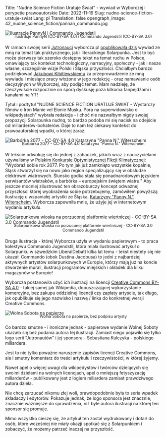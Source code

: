 Title: "Nudne Science Fiction Uratuje Świat" - wywiad w Wyborczej i perypetie prawoautorskie
Date: 2022-11-19
Slug: nudne-science-fiction-uratuje-swiat
Lang: pl
Translation: false
opengraph_image: 42_nudne_science_fiction/pannan_commando.jpg

![Ilustracje PannyN i Commando Jugendstil](/images/42_nudne_science_fiction/pannan_commando.jpg)
<figcaption>Ilustracje PannyN (CC-BY-SA 4.0) i Commando Jugendstil (CC-BY-SA 3.0)</figcaption>

W ramach swojej serii [Jutronauci](https://wyborcza.pl/Jutronauci/0,160051.html) wyborcza.pl [opublikowała dziś](https://wyborcza.pl/magazyn/7,124059,29139718,haker-i-aktywista-klimatyczny-mam-dosc-iron-mana-batmana.html) wywiad ze mną na temat tak praktycznego, jak i literackiego Solarpunka. Jest to być może pierwszy tak szeroko dostępny tekst na temat ruchu w Polsce, omawiający tak kontekst technologiczny, narracyjny, społeczny - jak i nasze własne, szczególnie wizje Polski i Śląska przyszłości. Chciałbym bardzo podziękować [Jakubowi Kibitlewskiemu](https://autorzy.wyborcza.pl/autor/5fedcb8291d6e95cbedb6b17/Jakub-Kibitlewski) za przeprowadzenie ze mną wywiadu i miesiące pracy włożone w jego redakcję - oraz namawianie osób decyzyjnych w Wyborczej, aby podjąć temat. Mam nadzieję, że rzeczywiście rozpocznie on sporą dyskusję poza kilkoma fanpejdżami i kanałami na YT!

Tytuł i podtytuł "NUDNE SCIENCE FICTION URATUJE ŚWIAT - Wystarczy filmów o Iron Manie vel Elonie Musku. Pora na superwidowisko o wikipedystach" wybrała redakcja - i choć nie nazwałbym nigdy swojej propozycji Solarpunka _nudną_, to bardzo podoba mi się nacisk na odejście od miliarderów-bohaterów. Daje to nam też ciekawy kontekst do prawoautorskiej wpadki, o której zaraz.

![Barbórka 2077 - CC-BY-SA 4.0 Katarzyna "Panna N." Witerscheim](/images/42_nudne_science_fiction/pannan.jpg)
<figcaption>Barbórka 2077 - CC-BY-SA 4.0 Katarzyna "Panna N." Witerscheim</figcaption>

W tekście odwołuję się do jednej z zahaczek, jakich wraz z nauczycielami używaliśmy w [Polskim Konkursie Optymistycznej Fikcji Klimatycznej](https://solarpunk.edu.pl/): "Wyobraź sobie rok 2077. Po tym jak już zamknięto wszystkie kopalnie, Śląsk stworzył się na nowo jako region specjalizujący się w obsłudze elektrowni wiatrowych. Ślunsko
godka stała się ponadnarodowym językiem serwisantów wiatraków, a barbórka – europejskim świętem wiatru." Aby jeszcze mocniej zilustrować ten obrazoburczy koncept odważnej przyszłości której wyobrażenia sobie potrzebujemy, zamówiłem powyższą ilustrację u wspaniałej artystki ze Śląska, [Katarzyny "Panny N." Witerscheim](http://panna-n.com/). Wyborcza zapewniła mnie, że użyje jej w internetowym wydaniu artykułu.

![Solarpunkowa wioska na porzuconej platformie wiertniczej - CC-BY-SA 3.0 Commando Jugendstil](/images/42_nudne_science_fiction/commando.jpg)
<figcaption>Solarpunkowa wioska na porzuconej platformie wiertniczej - CC-BY-SA 3.0 Commando Jugendstil</figcaption>

Druga ilustracja - której Wyborcza użyła w wydaniu papierowym - to praca kolektywu Commando Jugendstil, która miała ilustrować artykuł o Solarpunku w szwedzkim LiberalDebatt kilka lat temu - tekst niestety się nie ukazał. Commando (obok Dustina Jacobusa) to jedni z najbardziej aktywnych artystów solarpunkowych w Europie, którzy mają już na koncie stworzenie murali, ilustracji programów miejskich i okładek dla kilku magazynów w Europie!

Wyborcza postanowiła użyć ich ilustracji na licencji [Creative Commons BY-SA 4.0](https://creativecommons.org/licenses/by-sa/4.0/deed.pl) - takiej samej jak Wikipedia, dopuszczającej wykorzystanie komercyjne, bez zakupu oddzielnej licencji czy zapłaty artyście, tak długo, jak opublikuje się jego nazwisko i nazwę / linka do konkretnej wersji Creative Commons.

![Wolna Sobota na papierze](/images/42_nudne_science_fiction/wolna_sobota.jpg)
<figcaption>Wolna Sobota na papierze, bez podpisu artysty</figcaption>

Co bardzo smutne - i ironiczne jednak - papierowe wydanie Wolnej Soboty ukazało się bez podania autora tej ilustracji. Zamiast niego pojawiło się tylko logo serii "Jutronautów" i jej sponsora - Sebastiana Kulczyka - polskiego miliardera.

Jest to nie tylko poważne naruszenie zapisów licencji Creative Commons, ale i smutny komentarz do treści artykułu i rzeczywistości, w której żyjemy.

Nawet apel o więcej uwagi dla wikipedystów i twórców dzielących się swoimi dziełami na wolnych licencjach, apel o mniejszą fetyszyzację miliarderów - publikowany jest z logiem miliardera zamiast prawdziwego autora dzieła.

Nie chcę zarzucać nikomu złej woli, prawdopodobnie była to seria wpadek składaczy i edytorów. Pokazuje jednak, że logo sponsora jest znacznie, znacznie ważniejsze do sprawdzenia, niż byle autora ilustracji na której ten sponsor się promuje.

Mimo wszystko cieszę się, że artykuł ten został wydrukowany i dotarł do osób, które wcześniej nie miały okazji spotkać się z Solarpunkiem i zobaczyć, że możemy patrzeć inaczej na przyszłość.


<style>
  figcaption {
    font-size: 0.9em;
    text-align: center;
    margin: -1.5em 0 1.5em;
  };
</style>